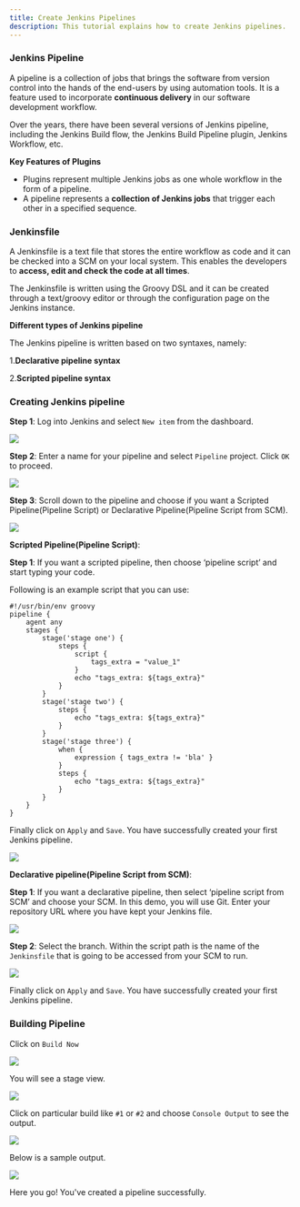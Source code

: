 ```yaml
---
title: Create Jenkins Pipelines
description: This tutorial explains how to create Jenkins pipelines.
---
```


### Jenkins Pipeline

A pipeline is a collection of jobs that brings the software from version control into the hands of the end-users by using automation tools. It is a feature used to incorporate **continuous delivery** in our software development workflow.

Over the years, there have been several versions of Jenkins pipeline, including the Jenkins Build flow, the Jenkins Build Pipeline plugin, Jenkins Workflow, etc.

**Key Features of Plugins**
- Plugins represent multiple Jenkins jobs as one whole workflow in the form of a pipeline.
- A pipeline represents a **collection of Jenkins jobs** that trigger each other in a specified sequence.

### Jenkinsfile

A Jenkinsfile is a text file that stores the entire workflow as code and it can be checked into a SCM on your local system. This enables the developers to **access, edit and check the code at all times**.

The Jenkinsfile is written using the Groovy DSL and it can be created through a text/groovy editor or through the configuration page on the Jenkins instance.

**Different types of Jenkins pipeline**

The Jenkins pipeline is written based on two syntaxes, namely:

1.**Declarative pipeline syntax**

2.**Scripted pipeline syntax**

### Creating Jenkins pipeline

**Step 1**: Log into Jenkins and select `New item` from the dashboard.

![](_images/new-item.png)

**Step 2**: Enter a name for your pipeline and select `Pipeline` project. Click `OK` to proceed.

![](_images/pipeline-demo.png)

**Step 3**: Scroll down to the pipeline and choose if you want a Scripted Pipeline(Pipeline Script) or Declarative Pipeline(Pipeline Script from SCM).

![](_images/pipeline-option.png)

**Scripted Pipeline(Pipeline Script)**:

**Step 1**: If you want a scripted pipeline, then choose ‘pipeline script’ and start typing your code.

Following is an example script that you can use:

```
#!/usr/bin/env groovy
pipeline {
    agent any    
    stages {
        stage('stage one') {
            steps {
                script {
                    tags_extra = "value_1"
                }
                echo "tags_extra: ${tags_extra}"
            }
        }
        stage('stage two') {
            steps {
                echo "tags_extra: ${tags_extra}"
            }
        }
        stage('stage three') {
            when {
                expression { tags_extra != 'bla' }
            }
            steps {
                echo "tags_extra: ${tags_extra}"
            }
        }
    }
}
```
Finally click on `Apply` and `Save`. You have successfully created your first Jenkins pipeline.

![](_images/pipeline-save.png)

**Declarative pipeline(Pipeline Script from SCM)**:

**Step 1**:  If you want a declarative pipeline, then select ‘pipeline script from SCM’ and choose your SCM. In this demo, you will use Git. Enter your repository URL where you have kept your Jenkins file.

![](_images/pipeline.png)

**Step 2**: Select the branch. Within the script path is the name of the `Jenkinsfile` that is going to be accessed from your SCM to run.

![](_images/scm.png)

Finally click on `Apply` and `Save`. You have successfully created your first Jenkins pipeline.

### Building Pipeline

Click on `Build Now` 

![](_images/build-now.png)

You will see a stage view.

![](_images/stage-viiew.png)

Click on particular build like `#1` or `#2` and choose `Console Output` to see the output.

![](_images/console-output.png)

Below is a sample output.

![](_images/output.png)

Here you go! You've created a pipeline successfully.
